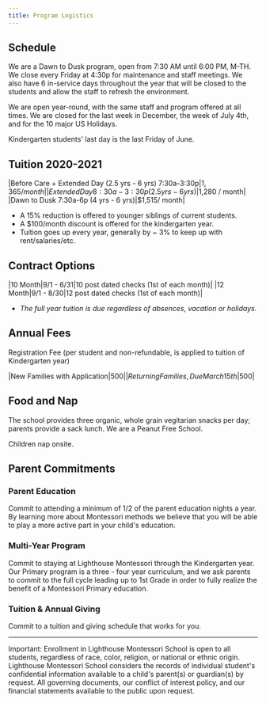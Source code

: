 ```yaml
---
title: Program Logistics
---
```


## Schedule

We are a Dawn to Dusk program, open from 7:30 AM until 6:00 PM, M-TH. We close every Friday at 4:30p for maintenance and staff meetings. We also have 6 in-service days throughout the year that will be closed to the students and allow the staff to refresh the environment. 

We are open year-round, with the same staff and program offered at all times. We are closed for the last week in December, the week of July 4th, and for the 10 major US Holidays. 

Kindergarten students' last day is the last Friday of June. 

## Tuition 2020-2021

|Before Care + Extended Day (2.5 yrs - 6 yrs) 7:30a-3:30p|$1,365 / month|
|Extended Day 8:30a-3:30p (2.5 yrs - 6 yrs)|$1,280 / month|
|Dawn to Dusk 7:30a-6p (4 yrs - 6 yrs)|$1,515/ month|

* A 15% reduction is offered to younger siblings of current students. 
* A $100/month discount is offered for the kindergarten year.
* Tuition goes up every year, generally by ~ 3% to keep up with rent/salaries/etc.

## Contract Options

|10 Month|9/1 - 6/31|10 post dated checks (1st of each month)|
|12 Month|9/1 - 8/30|12 post dated checks (1st of each month)|

* *The full year tuition is due regardless of absences, vacation or holidays.*

## Annual Fees

Registration Fee (per student and non-refundable, is applied to tuition of Kindergarten year)

|New Families with Application|$500|
|Returning Families, Due March 15th|$500|

## Food and Nap

The school provides three organic, whole grain vegitarian snacks per day; parents provide a sack lunch. 
We are a Peanut Free School.

Children nap onsite. 

<a name="parent_commitments"></a>

## Parent Commitments 

### Parent Education

Commit to attending a minimum of 1/2 of the parent education nights a year. By learning more about Montessori methods we believe that you will be able to play a more active part in your child's education.

### Multi-Year Program

Commit to staying at Lighthouse Montessori through the Kindergarten year. Our Primary program is a three - four year curriculum, and we ask parents to commit to the full cycle leading up to 1st Grade in order to fully realize the benefit of a Montessori Primary education.

### Tuition & Annual Giving

Commit to a tuition and giving schedule that works for you.

----

Important: Enrollment in Lighthouse Montessori School is open to all students, regardless of race, color, religion, or national or ethnic origin. Lighthouse Montessori School considers the records of individual student's confidential information available to a child's parent(s) or guardian(s) by request. All governing documents, our conflict of interest policy, and our financial statements available to the public upon request. 
